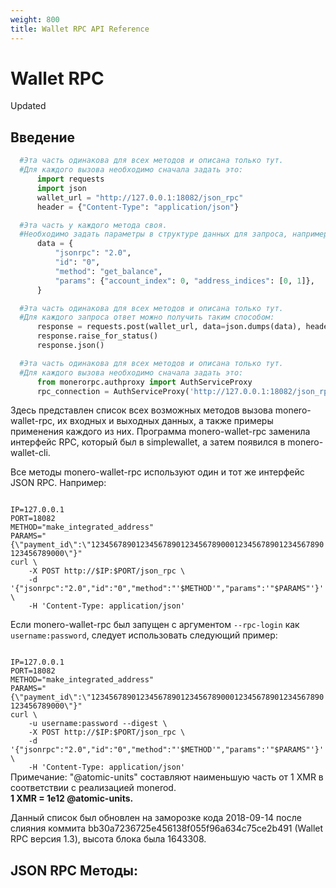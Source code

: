```yaml
---
weight: 800
title: Wallet RPC API Reference
---
```


# Wallet RPC 

<aside class="success">
Updated
</aside>


## Введение

```python
  #Эта часть одинакова для всех методов и описана только тут.
  #Для каждого вызова необходимо сначала задать это:
      import requests
      import json
      wallet_url = "http://127.0.0.1:18082/json_rpc"
      header = {"Content-Type": "application/json"}

  #Эта часть у каждого метода своя.
  #Необходимо задать параметры в структуре данных для запроса, например:
      data = {
          "jsonrpc": "2.0",
          "id": "0",
          "method": "get_balance",
          "params": {"account_index": 0, "address_indices": [0, 1]},
      }

  #Эта часть одинакова для всех методов и описана только тут.
  #Для каждого запроса ответ можно получить таким способом:
      response = requests.post(wallet_url, data=json.dumps(data), headers=header)
      response.raise_for_status()
      response.json()
```
```py
  #Эта часть одинакова для всех методов и описана только тут.
  #Для каждого вызова необходимо сначала задать это:
      from monerorpc.authproxy import AuthServiceProxy
      rpc_connection = AuthServiceProxy('http://127.0.0.1:18082/json_rpc')
```

Здесь представлен список всех возможных методов вызова monero-wallet-rpc, их входных и выходных данных, а также примеры применения каждого из них. Программа monero-wallet-rpc заменила интерфейс RPC, который был в simplewallet, а затем появился в monero-wallet-cli.

Все методы monero-wallet-rpc используют один и тот же интерфейс JSON RPC. Например:

<code>
IP=127.0.0.1  
PORT=18082  
METHOD="make_integrated_address"  
PARAMS="{\"payment_id\":\"1234567890123456789012345678900012345678901234567890123456789000\"}"
curl \
    -X POST http://$IP:$PORT/json_rpc \
    -d '{"jsonrpc":"2.0","id":"0","method":"'$METHOD'","params":'"$PARAMS"'}' \
    -H 'Content-Type: application/json'
</code>

Если monero-wallet-rpc был запущен с аргументом `--rpc-login` как `username:password`, следует использовать следующий пример:

<code>
IP=127.0.0.1  
PORT=18082  
METHOD="make_integrated_address"  
PARAMS="{\"payment_id\":\"1234567890123456789012345678900012345678901234567890123456789000\"}"  
curl \
    -u username:password --digest \
    -X POST http://$IP:$PORT/json_rpc \
    -d '{"jsonrpc":"2.0","id":"0","method":"'$METHOD'","params":'"$PARAMS"'}' \
    -H 'Content-Type: application/json'
</code>

<aside class="notice">
Примечание: "@atomic-units" составляют наименьшую часть от 1 XMR в соответствии с реализацией monerod. <br>
<b>1 XMR = 1e12 @atomic-units.</b>
</aside> 

Данный список был обновлен на заморозке кода 2018-09-14 после слияния коммита bb30a7236725e456138f055f96a634c75ce2b491 (Wallet RPC версия 1.3), высота блока была 1643308.

## JSON RPC Методы: